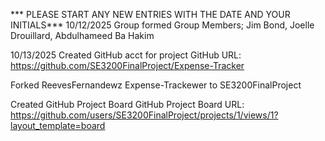 *** PLEASE START ANY NEW ENTRIES WITH THE DATE AND YOUR INITIALS***
10/12/2025
Group formed
Group Members; Jim Bond, Joelle Drouillard, Abdulhameed Ba Hakim

10/13/2025 
Created GitHub acct for project
GitHub URL: 
https://github.com/SE3200FinalProject/Expense-Tracker

Forked ReevesFernandewz Expense-Trackewer to SE3200FinalProject

Created GitHub Project Board
GitHub Project Board URL: 
https://github.com/users/SE3200FinalProject/projects/1/views/1?layout_template=board

